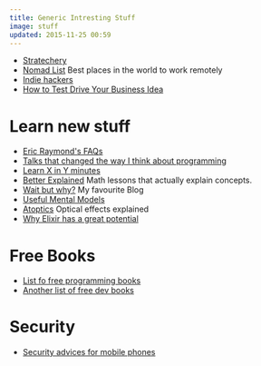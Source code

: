 ```yaml
---
title: Generic Intresting Stuff
image: stuff
updated: 2015-11-25 00:59
---
```

- [Stratechery](https://stratechery.com/)
- [Nomad List](https://nomadlist.com/) Best places in the world to work remotely
- [Indie hackers](https://www.indiehackers.com/businesses)
- [How to Test Drive Your Business Idea](https://blog.ladder.io/business-idea/)

# Learn new stuff
- [Eric Raymond's FAQs](http://www.catb.org/~esr/faqs/)
- [Talks that changed the way I think about programming](http://www.opowell.com/post/talks-that-changed-the-way-i-think-about-programming/)
- [Learn X in Y minutes](https://learnxinyminutes.com/)
- [Better Explained](http://betterexplained.com/) Math lessons that actually explain concepts.
- [Wait but why?](http://waitbutwhy.com/) My favourite Blog
- [Useful Mental Models](https://medium.com/@yegg/mental-models-i-find-repeatedly-useful-936f1cc405d#.nmtovyt9k)
- [Atoptics](http://www.atoptics.co.uk/) Optical effects explained
- [Why Elixir has a great potential](http://adrian-philipp.com/post/why-elixir-has-great-potential)

# Free Books
- [List fo free programming books](https://github.com/vhf/free-programming-books/blob/master/free-programming-books.md)
- [Another list of free dev books](https://devfreebooks.github.io/)

# Security
- [Security advices for mobile phones](http://blog.kraken.com/post/153209105847/security-advisory-mobile-phones)
